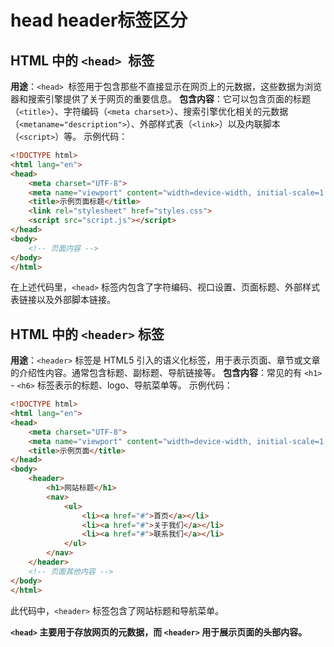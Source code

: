 # head header标签区分

## HTML 中的 `<head> `标签

**用途**：`<head> `标签用于包含那些不直接显示在网页上的元数据，这些数据为浏览器和搜索引擎提供了关于网页的重要信息。
**包含内容**：它可以包含页面的标题（`<title>`）、字符编码（`<meta charset>`）、搜索引擎优化相关的元数据（`<metaname="description">`）、外部样式表（`<link>`）以及内联脚本（`<script>`）等。
示例代码：

```html
<!DOCTYPE html>
<html lang="en">
<head>
    <meta charset="UTF-8">
    <meta name="viewport" content="width=device-width, initial-scale=1.0">
    <title>示例页面标题</title>
    <link rel="stylesheet" href="styles.css">
    <script src="script.js"></script>
</head>
<body>
    <!-- 页面内容 -->
</body>
</html>
```
在上述代码里，`<head>` 标签内包含了字符编码、视口设置、页面标题、外部样式表链接以及外部脚本链接。



## HTML 中的 `<header>` 标签

**用途**：`<header>` 标签是 HTML5 引入的语义化标签，用于表示页面、章节或文章的介绍性内容。通常包含标题、副标题、导航链接等。
**包含内容**：常见的有 `<h1>` - `<h6>` 标签表示的标题、logo、导航菜单等。
示例代码：

```html
<!DOCTYPE html>
<html lang="en">
<head>
    <meta charset="UTF-8">
    <meta name="viewport" content="width=device-width, initial-scale=1.0">
    <title>示例页面</title>
</head>
<body>
    <header>
        <h1>网站标题</h1>
        <nav>
            <ul>
                <li><a href="#">首页</a></li>
                <li><a href="#">关于我们</a></li>
                <li><a href="#">联系我们</a></li>
            </ul>
        </nav>
    </header>
    <!-- 页面其他内容 -->
</body>
</html>
```
此代码中，`<header>` 标签包含了网站标题和导航菜单。

**`<head>` 主要用于存放网页的元数据，而 `<header>` 用于展示页面的头部内容。**